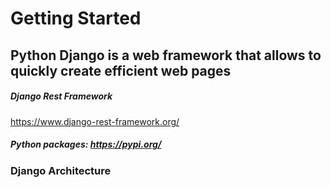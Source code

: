 # Getting Started

## Python Django is a web framework that allows to quickly create efficient web pages

##### Django Rest Framework
https://www.django-rest-framework.org/

##### Python packages: https://pypi.org/

### Django Architecture